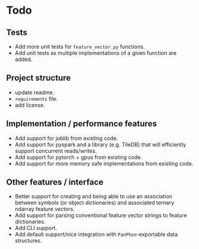 # Todo

## Tests

 - Add more unit tests for `feature_vector.py` functions.
 - Add unit tests as multiple implementations of a given function are added.
 
## Project structure

 - update readme.
 - `requirements` file.
 - add license.

## Implementation / performance features

 - Add support for joblib from existing code.
 - Add support for pyspark and a library (e.g. TileDB) that will efficiently 
   support concurrent reads/writes.
 - Add support for pytorch + gpus from existing code.
 - Add support for more memory safe implementations from existing code.
 

## Other features / interface

 - Better support for creating and being able to use an association between
   symbols (or object dictionaries) and associated ternary ndarray feature vectors.
 - Add support for parsing conventional feature vector strings to feature dictionaries.
 - Add CLI support.
 - Add default support/nice integration with `PanPhon`-exportable data
   structures.

